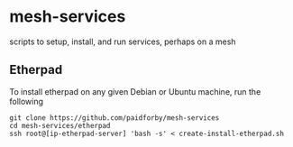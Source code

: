 # mesh-services
scripts to setup, install, and run services, perhaps on a mesh

## Etherpad
To install etherpad on any given Debian or Ubuntu machine, run the following
```
git clone https://github.com/paidforby/mesh-services
cd mesh-services/etherpad
ssh root@[ip-etherpad-server] 'bash -s' < create-install-etherpad.sh
```
